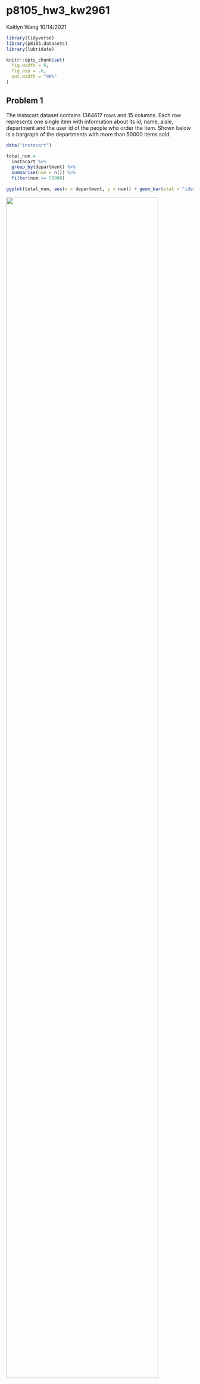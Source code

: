 p8105\_hw3\_kw2961
================
Kaitlyn Wang
10/14/2021

``` r
library(tidyverse)
library(p8105.datasets)
library(lubridate)

knitr::opts_chunk$set(
  fig.width = 6,
  fig.asp = .6,
  out.width = "90%"
)
```

## Problem 1

The instacart dataset contains 1384617 rows and 15 columns. Each row
represents one single item with information about its id, name, aisle,
department and the user id of the people who order the item. Shown below
is a bargraph of the departments with more than 50000 items sold.

``` r
data("instacart")

total_num = 
  instacart %>% 
  group_by(department) %>% 
  summarise(num = n()) %>% 
  filter(num >= 50000)

ggplot(total_num, aes(x = department, y = num)) + geom_bar(stat = "identity") + coord_flip()
```

<img src="p8105_hw3_kw2961_files/figure-gfm/unnamed-chunk-2-1.png" width="90%" />

``` r
#How many aisles are there, and which aisles are the most items ordered from?
aisles = 
  instacart %>% 
  group_by(aisle) %>% 
  summarise(num = n()) %>% 
  arrange(desc(num))
```

There are 134 aisles and the fresh vegetables aisle is where the most
items are ordered from.

``` r
#Make a plot that shows the number of items ordered in each aisle, limiting this to aisles with more than 10000 items ordered. Arrange aisles sensibly, and organize your plot so others can read it.
aisles %>% 
  filter(num > 10000) %>%
  ggplot(aes(x = reorder(aisle, num), y = num)) + geom_bar(stat = "identity") + coord_flip() + labs(y = "Number or Items", x = "Aisles")
```

<img src="p8105_hw3_kw2961_files/figure-gfm/unnamed-chunk-4-1.png" width="90%" />

``` r
#Make a table showing the three most popular items in each of the aisles “baking ingredients”, “dog food care”, and “packaged vegetables fruits”. Include the number of times each item is ordered in your table.
most_pop = 
  instacart %>% 
    select(product_name, aisle) %>% 
    filter(aisle == "baking ingredients" | 
           aisle == "dog food care" | 
           aisle == "packaged vegetables fruits") %>% 
    group_by(aisle, product_name) %>% 
    summarise(num = n()) %>% 
    arrange(desc(num), .by_group = TRUE) %>% 
    group_by(aisle) %>% 
    slice(1:3)
```

The top three items in the baking ingredients aisle are Light Brown
Sugar, Pure Baking Soda and Cane Sugar. The top three items in the dog
food care aisle are Snack Sticks Chicken & Rice Recipe Dog Treats,
Organix Chicken & Brown Rice Recipe and Small Dog Biscuits. The top
three items in the packaged vegetables fruits aisle are Organic Baby
Spinach, Organic Raspberries and Organic Blueberries.

``` r
#Make a table showing the mean hour of the day at which Pink Lady Apples and Coffee Ice Cream are ordered on each day of the week; format this table for human readers (i.e. produce a 2 x 7 table).
mean_hour = 
  instacart %>% 
  select(product_name, order_dow, order_hour_of_day) %>% 
  filter(
    product_name == "Pink Lady Apples" |
    product_name == "Coffee Ice Cream"
  ) %>% 
  group_by(product_name, order_dow) %>% 
  summarise(mean = round(sum(order_hour_of_day)/n(), digits = 0)) %>% 
  rename(week = order_dow) %>% 
  mutate(week = week + 1) %>%
  mutate(week = wday(week, label = TRUE)) %>% 
  pivot_wider(
    names_from = "week",
    values_from = mean
  )
```

## Problem 2

``` r
data("brfss_smart2010")
```

``` r
BRFSS = 
  brfss_smart2010 %>% 
  janitor::clean_names() %>% 
  rename(state = locationabbr, county = locationdesc) %>% 
  filter(topic == "Overall Health") %>% 
  mutate(response = factor(response, levels = c("Poor", "Fair", "Good", "Very good", "Excellent")))
```

``` r
#In 2002, which states were observed at 7 or more locations? What about in 2010?
svn_loc_2002 = 
  BRFSS %>% 
  filter(year == 2002) %>% 
  select(state, county) %>% 
  distinct() %>% 
  group_by(state) %>% 
  summarise(n = n()) %>% 
  filter(n >= 7) %>% 
  arrange(n)

svn_loc_2010 = 
  BRFSS %>% 
  filter(year == 2010) %>% 
  select(state, county) %>% 
  distinct() %>% 
  group_by(state) %>% 
  summarise(n = n()) %>% 
  filter(n >= 7) %>% 
  arrange(n)
```

In 2002, there were 6 states that were observed at 7 or more locations
whereas 14 states were observed at 7 or more locations in 2010. See
tables for specific states in each year.

``` r
#Construct a dataset that is limited to Excellent responses, and contains, year, state, and a variable that averages the data_value across locations within a state.Make a “spaghetti” plot of this average value over time within a state.
excellent = 
  BRFSS %>% 
  filter(response == "Excellent") %>% 
  select(year, state, county, response, data_value) %>% 
  group_by(year, state) %>% 
  summarise(mean = round(sum(data_value)/n(), digits = 2))
  
ggplot(excellent, aes(x = year, y = mean, color = state)) + geom_line() + labs(
  x = "Year",
  y = "Mean"
)
```

<img src="p8105_hw3_kw2961_files/figure-gfm/unnamed-chunk-10-1.png" width="90%" />

``` r
#Make a two-panel plot showing, for the years 2006, and 2010, distribution of data_value for responses (“Poor” to “Excellent”) among locations in NY State.
ny = 
  BRFSS %>% 
  filter(
    state == "NY", 
    year == 2006 | 
    year == 2010,
    na.rm = TRUE) %>% 
  select(year, county, data_value, response)

ggplot(ny, aes(x = response, y = data_value, color = county)) + 
  geom_point() + 
  facet_grid(. ~ year)
```

<img src="p8105_hw3_kw2961_files/figure-gfm/unnamed-chunk-11-1.png" width="90%" />

## Prblem 3

``` r
accel = 
  read_csv("./data/accel_data.csv") %>% 
  janitor::clean_names() %>% 
  mutate(
    day_type = ifelse((day == "Saturday" | day == "Sunday"), "weekend", "weekday")
    ) %>% 
  relocate(day_type, .after = day) %>% 
  mutate(day = factor(day, levels = c("Sunday", "Monday", "Tuesday", "Wednesday", "Thursday", "Friday", "Saturday")))
```

The dataset includes 5 weeks/35 days of observations. The activity\_\*
columns represent the data collected in each minute of the day. There
are data being recorded each day. The week, day and day types of the
data being collected are also shown in the table.

``` r
total = 
  accel %>% 
  group_by(week, day, day_type) %>% 
  summarise(num = sum(across(activity_1:activity_1440))) %>% 
  pivot_wider(
    names_from = "week",
    values_from = num
  ) %>% 
  rename(week_1 = '1', week_2 = '2', week_3 = '3', week_4 = '4', week_5 = '5') 
```

There does not seem to have a trend.

``` r
plot =   
  accel %>% 
  pivot_longer(
    activity_1:activity_1440,
    names_to = "min",
    values_to = "activity"
  ) %>% 
  mutate(
    min = as.numeric(substr(min, start = 10, stop = nchar(min))
  ))
  
ggplot(plot, aes(x = min , y = activity, color = day)) + 
  geom_line() +
  scale_x_continuous(
    breaks = c(0, 360, 720, 1080, 1440),
    labels = c("00:00", "06:00", "12:00", "18:00", "23:59")
  ) +
  labs(
    title = "24-hour Activity Time Courses",
    x = "Time",
    y = "Level of Activity"
  )
```

<img src="p8105_hw3_kw2961_files/figure-gfm/unnamed-chunk-14-1.png" width="90%" />

The graph shows that the subject has the lowest level of activity during
midnight to 6 am. This is probably due to lower physical activity during
sleeping hours.
